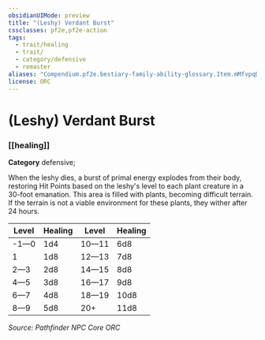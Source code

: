 ```yaml
---
obsidianUIMode: preview
title: "(Leshy) Verdant Burst"
cssclasses: pf2e,pf2e-action
tags:
  - trait/healing
  - trait/
  - category/defensive
  - remaster
aliases: "Compendium.pf2e.bestiary-family-ability-glossary.Item.mMfvpqD6hqrjqKEz"
license: ORC
---
```

# (Leshy) Verdant Burst

### [[healing]]

**Category** defensive; 




When the leshy dies, a burst of primal energy explodes from their body, restoring Hit Points based on the leshy's level to each plant creature in a 30-foot emanation. This area is filled with plants, becoming difficult terrain. If the terrain is not a viable environment for these plants, they wither after 24 hours.

  

| Level | Healing | Level | Healing |
| --- | --- | --- | --- |
| \-1—0 | 1d4 | 10—11 | 6d8 |
| 1 | 1d8 | 12—13 | 7d8 |
| 2—3 | 2d8 | 14—15 | 8d8 |
| 4—5 | 3d8 | 16—17 | 9d8 |
| 6—7 | 4d8 | 18—19 | 10d8 |
| 8—9 | 5d8 | 20+ | 11d8 |

*Source: Pathfinder NPC Core*
*ORC*